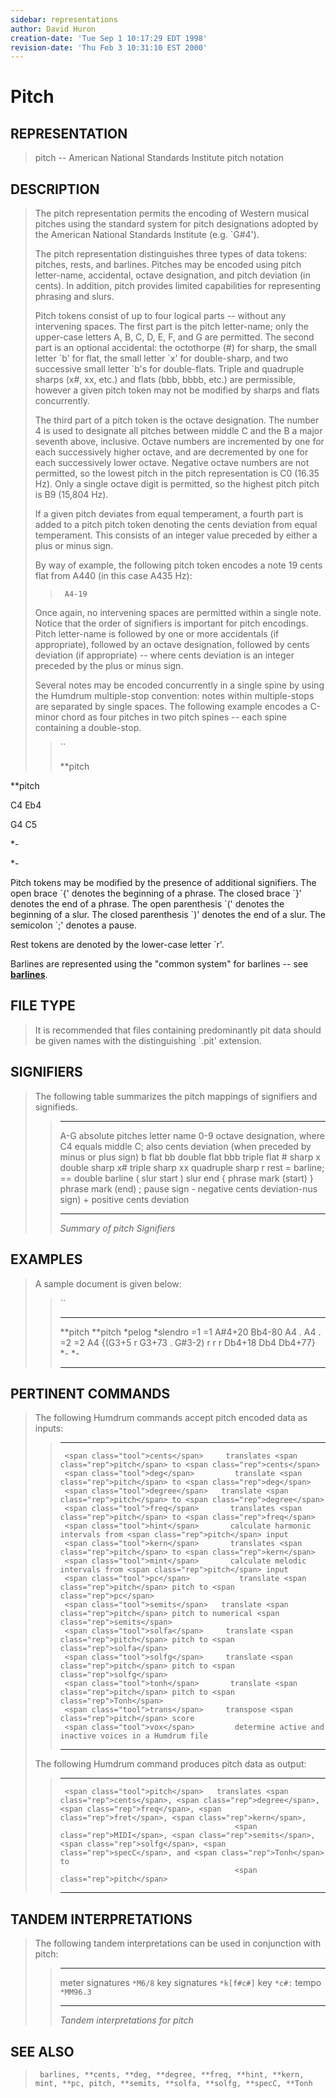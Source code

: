 ```yaml
---
sidebar: representations
author: David Huron
creation-date: 'Tue Sep 1 10:17:29 EDT 1998'
revision-date: 'Thu Feb 3 10:31:10 EST 2000'
---
```



Pitch
================================

## REPRESENTATION ##

> <span class="rep">pitch</span> \-- American National Standards Institute pitch notation

## DESCRIPTION ##

> The <span class="rep">pitch</span> representation permits the encoding of Western
> musical pitches using the standard system for pitch designations
> adopted by the American National Standards Institute (e.g. \`G\#4\').
>
> The <span class="rep">pitch</span> representation distinguishes three types of data
> tokens: pitches, rests, and barlines. Pitches may be encoded using
> pitch letter-name, accidental, octave designation, and pitch deviation
> (in cents). In addition, <span class="rep">pitch</span> provides limited capabilities
> for representing phrasing and slurs.
>
> Pitch tokens consist of up to four logical parts \-- without any
> intervening spaces. The first part is the pitch letter-name; only the
> upper-case letters A, B, C, D, E, F, and G are permitted. The second
> part is an optional accidental: the octothorpe (\#) for sharp, the
> small letter \`b\' for flat, the small letter \`x\' for double-sharp,
> and two successive small letter \`b\'s for double-flats. Triple and
> quadruple sharps (x\#, xx, etc.) and flats (bbb, bbbb, etc.) are
> permissible, however a given pitch token may not be modified by sharps
> and flats concurrently.
>
> The third part of a pitch token is the octave designation. The number
> 4 is used to designate all pitches between middle C and the B a major
> seventh above, inclusive. Octave numbers are incremented by one for
> each successively higher octave, and are decremented by one for each
> successively lower octave. Negative octave numbers are not permitted,
> so the lowest pitch in the <span class="rep">pitch</span> representation is C0 (16.35
> Hz). Only a single octave digit is permitted, so the highest
> <span class="rep">pitch</span> pitch is B9 (15,804 Hz).
>
> If a given pitch deviates from equal temperament, a fourth part is
> added to a <span class="rep">pitch</span> pitch token denoting the cents deviation from
> equal temperament. This consists of an integer value preceded by
> either a plus or minus sign.
>
> By way of example, the following <span class="rep">pitch</span> token encodes a note 19
> cents flat from A440 (in this case A435 Hz):
>
> > ` A4-19`
>
> Once again, no intervening spaces are permitted within a single note.
> Notice that the order of signifiers is important for pitch encodings.
> Pitch letter-name is followed by one or more accidentals (if
> appropriate), followed by an octave designation, followed by cents
> deviation (if appropriate) \-- where cents deviation is an integer
> preceded by the plus or minus sign.
>
> Several notes may be encoded concurrently in a single spine by using
> the Humdrum multiple-stop convention: notes within multiple-stops are
> separated by single spaces. The following example encodes a C-minor
> chord as four pitches in two <span class="rep">pitch</span> spines \-- each spine
> containing a double-stop.
>
> > ``
> >
> > \*\*pitch

\*\*pitch

C4 Eb4

G4 C5

\*-

\*-

Pitch tokens may be modified by the presence of additional signifiers.
The open brace \`{\' denotes the beginning of a phrase. The closed brace
\`}\' denotes the end of a phrase. The open parenthesis \`(\' denotes
the beginning of a slur. The closed parenthesis \`)\' denotes the end of
a slur. The semicolon \`;\' denotes a pause.

Rest tokens are denoted by the lower-case letter \`r\'.

Barlines are represented using the \"common system\" for barlines \--
see [**barlines**](barlines.rep.html).

## FILE TYPE ##

> It is recommended that files containing predominantly <span class="rep">pit</span> data
> should be given names with the distinguishing \`.pit\' extension.

## SIGNIFIERS ##

> The following table summarizes the <span class="rep">pitch</span> mappings of
> signifiers and signifieds.
>
> >   ----- ------------------------------------------------------------
> >   A-G   absolute pitches letter name
> >   0-9   octave designation, where C4 equals middle C;
> >         also cents deviation (when preceded by minus or plus sign)
> >   b     flat
> >   bb    double flat
> >   bbb   triple flat
> >   \#    sharp
> >   x     double sharp
> >   x\#   triple sharp
> >   xx    quadruple sharp
> >   r     rest
> >   =     barline; == double barline
> >   (     slur start
> >   )     slur end
> >   {     phrase mark (start)
> >   }     phrase mark (end)
> >   ;     pause sign
> >   \-    negative cents deviation-nus sign)
> >   \+    positive cents deviation
> >   ----- ------------------------------------------------------------
> >
> > *Summary of <span class="rep">pitch</span> Signifiers*

## EXAMPLES ##

> A sample document is given below:
>
> > ``
> >
> >   ----------- -----------
> >   \*\*pitch   \*\*pitch
> >   \*pelog     \*slendro
> >   =1          =1
> >   A\#4+20     Bb4-80
> >   A4          .
> >   A4          .
> >   =2          =2
> >   A4          {(G3+5
> >   r           G3+73
> >   .           G\#3-2)
> >   r           r
> >   r           Db4+18
> >   Db4         Db4+77}
> >   \*-         \*-
> >   ----------- -----------
> >
## PERTINENT COMMANDS ##

> The following Humdrum commands accept <span class="rep">pitch</span> encoded data as
> inputs:
>
> >   -- --------------------------------------- -----------------------------------------------------------
> >      <span class="tool">cents</span>     translates <span class="rep">pitch</span> to <span class="rep">cents</span>
> >      <span class="tool">deg</span>         translate <span class="rep">pitch</span> to <span class="rep">deg</span>
> >      <span class="tool">degree</span>   translate <span class="rep">pitch</span> to <span class="rep">degree</span>
> >      <span class="tool">freq</span>       translates <span class="rep">pitch</span> to <span class="rep">freq</span>
> >      <span class="tool">hint</span>       calculate harmonic intervals from <span class="rep">pitch</span> input
> >      <span class="tool">kern</span>       translates <span class="rep">pitch</span> to <span class="rep">kern</span>
> >      <span class="tool">mint</span>       calculate melodic intervals from <span class="rep">pitch</span> input
> >      <span class="tool">pc</span>           translate <span class="rep">pitch</span> pitch to <span class="rep">pc</span>
> >      <span class="tool">semits</span>   translate <span class="rep">pitch</span> pitch to numerical <span class="rep">semits</span>
> >      <span class="tool">solfa</span>     translate <span class="rep">pitch</span> pitch to <span class="rep">solfa</span>
> >      <span class="tool">solfg</span>     translate <span class="rep">pitch</span> pitch to <span class="rep">solfg</span>
> >      <span class="tool">tonh</span>       translate <span class="rep">pitch</span> pitch to <span class="rep">Tonh</span>
> >      <span class="tool">trans</span>     transpose <span class="rep">pitch</span> score
> >      <span class="tool">vox</span>         determine active and inactive voices in a Humdrum file
> >                                              
> >   -- --------------------------------------- -----------------------------------------------------------
> >
> The following Humdrum command produces <span class="rep">pitch</span> data as output:
>
> >   -- ------------------------------------- -------------------------------------------------------------------------------------
> >      <span class="tool">pitch</span>   translates <span class="rep">cents</span>, <span class="rep">degree</span>, <span class="rep">freq</span>, <span class="rep">fret</span>, <span class="rep">kern</span>,
> >                                            <span class="rep">MIDI</span>, <span class="rep">semits</span>, <span class="rep">solfg</span>, <span class="rep">specC</span>, and <span class="rep">Tonh</span> to
> >                                            <span class="rep">pitch</span>
> >   -- ------------------------------------- -------------------------------------------------------------------------------------
> >
## TANDEM INTERPRETATIONS ##

> The following tandem interpretations can be used in conjunction with
> <span class="rep">pitch</span>:
>
> >   ------------------ ------------
> >   meter signatures   `*M6/8`
> >   key signatures     `*k[f#c#]`
> >   key                `*c#:`
> >   tempo              `*MM96.3`
> >   ------------------ ------------
> >
> > *Tandem interpretations for <span class="rep">pitch</span>*

## SEE ALSO ##

> ` barlines, **cents, **deg, **degree, **freq, **hint, **kern, mint, **pc, pitch, **semits, **solfa, **solfg, **specC, **Tonh`


